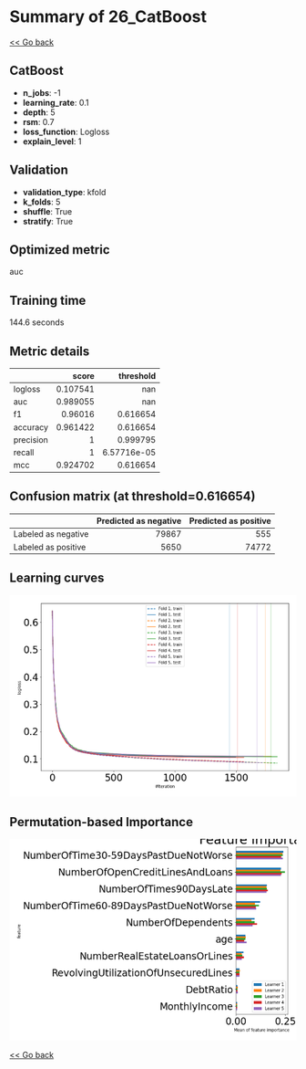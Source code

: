 # Summary of 26_CatBoost

[<< Go back](../README.md)


## CatBoost
- **n_jobs**: -1
- **learning_rate**: 0.1
- **depth**: 5
- **rsm**: 0.7
- **loss_function**: Logloss
- **explain_level**: 1

## Validation
 - **validation_type**: kfold
 - **k_folds**: 5
 - **shuffle**: True
 - **stratify**: True

## Optimized metric
auc

## Training time

144.6 seconds

## Metric details
|           |    score |     threshold |
|:----------|---------:|--------------:|
| logloss   | 0.107541 | nan           |
| auc       | 0.989055 | nan           |
| f1        | 0.96016  |   0.616654    |
| accuracy  | 0.961422 |   0.616654    |
| precision | 1        |   0.999795    |
| recall    | 1        |   6.57716e-05 |
| mcc       | 0.924702 |   0.616654    |


## Confusion matrix (at threshold=0.616654)
|                     |   Predicted as negative |   Predicted as positive |
|:--------------------|------------------------:|------------------------:|
| Labeled as negative |                   79867 |                     555 |
| Labeled as positive |                    5650 |                   74772 |

## Learning curves
![Learning curves](learning_curves.png)

## Permutation-based Importance
![Permutation-based Importance](permutation_importance.png)

[<< Go back](../README.md)

